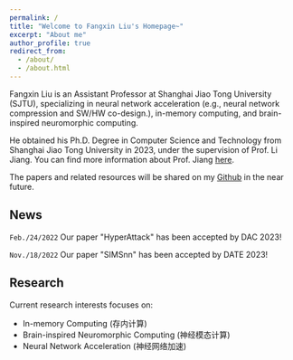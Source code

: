 ```yaml
---
permalink: /
title: "Welcome to Fangxin Liu's Homepage~"
excerpt: "About me"
author_profile: true
redirect_from: 
  - /about/
  - /about.html
---
```


Fangxin Liu is an Assistant Professor at Shanghai Jiao Tong University (SJTU), specializing in neural network acceleration (e.g., neural network compression and SW/HW co-design.), in-memory computing, and brain-inspired neuromorphic computing.

He obtained his Ph.D. Degree in Computer Science and Technology from Shanghai Jiao Tong University in 2023, under the supervision of Prof. Li Jiang. You can find more information about Prof. Jiang [here](https://cs.sjtu.edu.cn/~jiangli//).

The papers and related resources will be shared on my [Github](https://github.com/MXHX7199) in the near future.

News
-----------

`Feb./24/2022` Our paper "HyperAttack" has been accepted by DAC 2023!

`Nov./18/2022` Our paper "SIMSnn" has been accepted by DATE 2023!

Research
-----------
Current research interests focuses on:

- In-memory Computing (存内计算)
- Brain-inspired Neuromorphic Computing (神经模态计算)
- Neural Network Acceleration (神经网络加速)